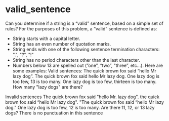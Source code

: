 # valid_sentence

Can you determine if a string is a “valid” sentence, based on a simple set of rules?
For the purposes of this problem, a “valid” sentence is defined as:
- String starts with a capital letter.
- String has an even number of quotation marks.
- String ends with one of the following sentence termination characters: &quot;.&quot;, &quot;?&quot;, &quot;!&quot;
- String has no period characters other than the last character.
- Numbers below 13 are spelled out (”one”, “two”, &quot;three”, etc…).
Here are some examples:
Valid sentences:
The quick brown fox said “hello Mr lazy dog”.
The quick brown fox said hello Mr lazy dog.
One lazy dog is too few, 13 is too many.
One lazy dog is too few, thirteen is too many.
How many &quot;lazy dogs&quot; are there?

Invalid sentences
The quick brown fox said &quot;hello Mr. lazy dog&quot;.
the quick brown fox said “hello Mr lazy dog&quot;.
&quot;The quick brown fox said “hello Mr lazy dog.&quot;
One lazy dog is too few, 12 is too many.
Are there 11, 12, or 13 lazy dogs?
There is no punctuation in this sentence
